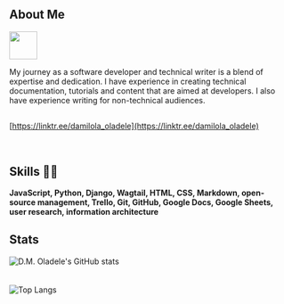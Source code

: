 ## About Me
<img src="https://i.pinimg.com/originals/00/4b/17/004b173f6e3d6843df10114e087f30a8.gif" width="50" height="50" /> 

My journey as a software developer and technical writer is a blend of expertise and  dedication. I have experience in creating technical documentation, tutorials and content that are aimed at developers. I also have experience writing for non-technical audiences.

##

[https://linktr.ee/damilola_oladele](https://linktr.ee/damilola_oladele)

<br>

## Skills 👨‍💻

**JavaScript, Python, Django, Wagtail, HTML, CSS, Markdown, open-source management, Trello, Git, GitHub, Google Docs, Google Sheets, user research, information architecture**

## Stats

![D.M. Oladele's GitHub stats](https://github-readme-stats.vercel.app/api?username=activus-d&show_icons=true&theme=highcontrast&hide=issues,contribs)
<br>
<br>
<br>
![Top Langs](https://github-readme-stats.vercel.app/api/top-langs/?username=activus-d&show_icons=true&theme=highcontrast&layout=compact)
<!-- ![](https://github-readme-stats.vercel.app/api/wakatime?username=activusd&show_icons=true&theme=highcontrast&layout=compact)] -->

